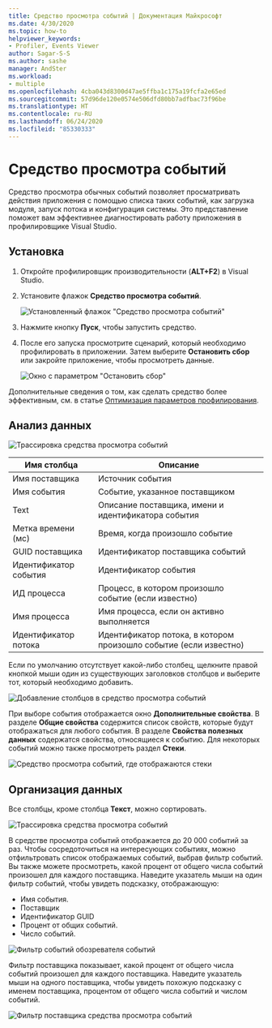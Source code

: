 ```yaml
---
title: Средство просмотра событий | Документация Майкрософт
ms.date: 4/30/2020
ms.topic: how-to
helpviewer_keywords:
- Profiler, Events Viewer
author: Sagar-S-S
ms.author: sashe
manager: AndSter
ms.workload:
- multiple
ms.openlocfilehash: 4cba043d8300d47ae5ffba1c175a19fcfa2e65ed
ms.sourcegitcommit: 57d96de120e0574e506dfd80bb7adfbac73f96be
ms.translationtype: HT
ms.contentlocale: ru-RU
ms.lasthandoff: 06/24/2020
ms.locfileid: "85330333"
---
```

# <a name="events-viewer"></a>Средство просмотра событий

Средство просмотра обычных событий позволяет просматривать действия приложения с помощью списка таких событий, как загрузка модуля, запуск потока и конфигурация системы. Это представление поможет вам эффективнее диагностировать работу приложения в профилировщике Visual Studio.

## <a name="setup"></a>Установка

1. Откройте профилировщик производительности (**ALT+F2**) в Visual Studio.

1. Установите флажок **Средство просмотра событий**.

   ![Установленный флажок "Средство просмотра событий"](../profiling/media/eventsviewerselected.png "Установленный флажок Средство просмотра событий")

1. Нажмите кнопку **Пуск**, чтобы запустить средство.

1. После его запуска просмотрите сценарий, который необходимо профилировать в приложении. Затем выберите **Остановить сбор** или закройте приложение, чтобы просмотреть данные.

   ![Окно с параметром "Остановить сбор"](../profiling/media/stopcollectioneventsviewer.png "Окно с параметром Остановить сбор")

Дополнительные сведения о том, как сделать средство более эффективным, см. в статье [Оптимизация параметров профилирования](../profiling/optimize-profiler-settings.md).

## <a name="understand-your-data"></a>Анализ данных

![Трассировка средства просмотра событий](../profiling/media/eventviewertrace.png "Трассировка средства просмотра событий")

|Имя столбца|Описание|
|----------|---------------------|
|Имя поставщика|Источник события|
|Имя события|Событие, указанное поставщиком|
|Text|Описание поставщика, имени и идентификатора события|
|Метка времени (мс)|Время, когда произошло событие|
|GUID поставщика|Идентификатор поставщика событий|
|Идентификатор события|Идентификатор события|
|ИД процесса|Процесс, в котором произошло событие (если известно)|
|Имя процесса|Имя процесса, если он активно выполняется|
|Идентификатор потока|Идентификатор потока, в котором произошло событие (если известно)|

Если по умолчанию отсутствует какой-либо столбец, щелкните правой кнопкой мыши один из существующих заголовков столбцов и выберите тот, который необходимо добавить.

![Добавление столбцов в средство просмотра событий](../profiling/media/eventvieweraddcolumns.png "Добавление столбцов в средство просмотра событий")

При выборе события отображается окно **Дополнительные свойства**. В разделе **Общие свойства** содержится список свойств, которые будут отображаться для любого события. В разделе **Свойства полезных данных** содержатся свойства, относящиеся к событию. Для некоторых событий можно также просмотреть раздел **Стеки**.

![Средство просмотра событий, где отображаются стеки](../profiling/media/eventviewerstacks.png "Средство просмотра событий, где отображаются стеки")

## <a name="organize-your-data"></a>Организация данных

Все столбцы, кроме столбца **Текст**, можно сортировать.

![Трассировка средства просмотра событий](../profiling/media/eventviewertrace.png "Трассировка средства просмотра событий")

В средстве просмотра событий отображается до 20 000 событий за раз. Чтобы сосредоточиться на интересующих событиях, можно отфильтровать список отображаемых событий, выбрав фильтр событий. Вы также можете просмотреть, какой процент от общего числа событий произошел для каждого поставщика. Наведите указатель мыши на один фильтр событий, чтобы увидеть подсказку, отображающую:

- Имя события.
- Поставщик
- Идентификатор GUID
- Процент от общих событий.
- Число событий.

![Фильтр событий обозревателя событий](../profiling/media/eventviewereventfilter.png "Фильтр событий обозревателя событий")

Фильтр поставщика показывает, какой процент от общего числа событий произошел для каждого поставщика. Наведите указатель мыши на одного поставщика, чтобы увидеть похожую подсказку с именем поставщика, процентом от общего числа событий и числом событий.

![Фильтр поставщика средства просмотра событий](../profiling/media/eventviewerproviderfilter.png "Фильтр поставщика средства просмотра событий")
